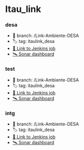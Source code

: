 # Itau_link

### desa 
- 🌿 branch: /Link-Ambiente-DESA
- 🏷️ tag: itaulink_desa
- [🔗 Link to Jenkins job](https://webi.certant.com/jenkins/job/Itaulink%20-%20DESA/)
- [🛰️ Sonar dashboard](http://sonarqube:9000/dashboard?id=com.itau.itaulink_desa%3Aitaulink_desa)

### test
- 🌿 branch: /Link-Ambiente-DESA
- 🏷️ tag: itaulink_desa
- [🔗 Link to Jenkins job](https://webi.certant.com/jenkins/job/Itaulink%20-%20DESA/)
- [🛰️ Sonar dashboard](http://sonarqube:9000/dashboard?id=com.itau.itaulink%3Aitaulink)

### intg
- 🌿 branch: /Link-Ambiente-DESA
- 🏷️ tag: itaulink_desa
- [🔗 Link to Jenkins job](https://webi.certant.com/jenkins/job/Itaulink%20-%20DESA/)
- [🛰️ Sonar dashboard](http://sonarqube:9000/dashboard?id=com.itau.itaulink_desa%3Aitaulink_desa)
